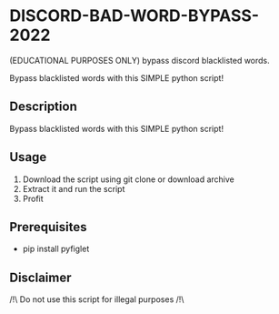 # DISCORD-BAD-WORD-BYPASS-2022
(EDUCATIONAL PURPOSES ONLY) bypass discord blacklisted words.

Bypass blacklisted words with this SIMPLE python script!

Description
-----------
Bypass blacklisted words with this SIMPLE python script!

Usage
-----
1. Download the script using git clone or download archive
2. Extract it and run the script
3. Profit

Prerequisites
-------------
* pip install pyfiglet


Disclaimer 
---------------------
/!\ Do not use this script for illegal purposes /!\




